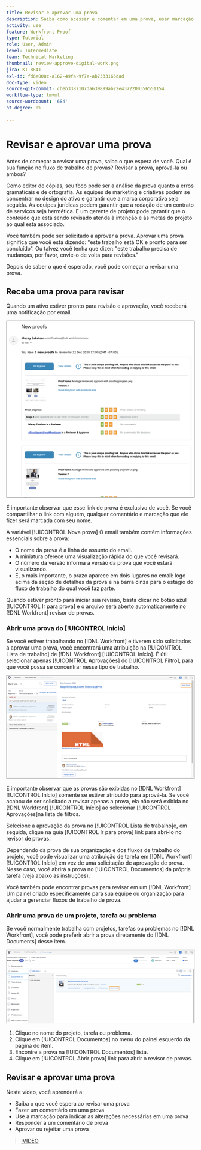 ```yaml
---
title: Revisar e aprovar uma prova
description: Saiba como acessar e comentar em uma prova, usar marcação para indicar alterações necessárias, responder a comentários de prova e tomar uma decisão sobre uma prova no [!DNL Workfront].
activity: use
feature: Workfront Proof
type: Tutorial
role: User, Admin
level: Intermediate
team: Technical Marketing
thumbnail: review-approve-digital-work.png
jira: KT-8841
exl-id: fd6e008c-a162-49fa-9f7e-ab7333165dad
doc-type: video
source-git-commit: cbeb3387107da639899ab22e4372200356551154
workflow-type: tm+mt
source-wordcount: '684'
ht-degree: 0%

---
```


# Revisar e aprovar uma prova

Antes de começar a revisar uma prova, saiba o que espera de você. Qual é sua função no fluxo de trabalho de provas? Revisar a prova, aprová-la ou ambos?

Como editor de cópias, seu foco pode ser a análise da prova quanto a erros gramaticais e de ortografia. As equipes de marketing e criativas podem se concentrar no design do ativo e garantir que a marca corporativa seja seguida. As equipes jurídicas podem garantir que a redação de um contrato de serviços seja hermética. E um gerente de projeto pode garantir que o conteúdo que está sendo revisado atenda à intenção e às metas do projeto ao qual está associado.

Você também pode ser solicitado a aprovar a prova. Aprovar uma prova significa que você está dizendo: &quot;este trabalho está OK e pronto para ser concluído&quot;. Ou talvez você tenha que dizer: &quot;este trabalho precisa de mudanças, por favor, envie-o de volta para revisões.&quot;

Depois de saber o que é esperado, você pode começar a revisar uma prova.

## Receba uma prova para revisar

Quando um ativo estiver pronto para revisão e aprovação, você receberá uma notificação por email.

![Uma imagem de um novo email de prova solicitando a revisão e aprovação de duas provas no [!DNL  Workfront].](assets/new-proof-emails.png)

É importante observar que esse link de prova é exclusivo de você. Se você compartilhar o link com alguém, qualquer comentário e marcação que ele fizer será marcada com seu nome.

A variável [!UICONTROL Nova prova] O email também contém informações essenciais sobre a prova:

* O nome da prova é a linha de assunto do email.
* A miniatura oferece uma visualização rápida do que você revisará.
* O número da versão informa a versão da prova que você estará visualizando.
* E, o mais importante, o prazo aparece em dois lugares no email: logo acima da seção de detalhes da prova e na barra cinza para o estágio do fluxo de trabalho do qual você faz parte.

Quando estiver pronto para iniciar sua revisão, basta clicar no botão azul [!UICONTROL Ir para prova] e o arquivo será aberto automaticamente no [!DNL Workfront] revisor de provas.

### Abrir uma prova do [!UICONTROL Início]

Se você estiver trabalhando no [!DNL Workfront] e tiverem sido solicitados a aprovar uma prova, você encontrará uma atribuição na [!UICONTROL Lista de trabalho] de [!DNL Workfront] [!UICONTROL Início]. É útil selecionar apenas [!UICONTROL Aprovações] do [!UICONTROL Filtro], para que você possa se concentrar nesse tipo de trabalho.

![Uma imagem de [!DNL Workfront] [!UICONTROL Início] com o [!UICONTROL Aprovações] filtro ativado e uma prova selecionada na lista.](assets/open-proof-from-home.png)

É importante observar que as provas são exibidas no [!DNL Workfront] [!UICONTROL Início] somente se estiver atribuído para aprová-la. Se você acabou de ser solicitado a revisar apenas a prova, ela não será exibida no [!DNL Workfront] [!UICONTROL Início] ao selecionar [!UICONTROL Aprovações]na lista de filtros.

Selecione a aprovação da prova no [!UICONTROL Lista de trabalho]e, em seguida, clique na guia [!UICONTROL Ir para prova] link para abri-lo no revisor de provas.

Dependendo da prova de sua organização e dos fluxos de trabalho do projeto, você pode visualizar uma atribuição de tarefa em [!DNL Workfront] [!UICONTROL Início] em vez de uma solicitação de aprovação de prova. Nesse caso, você abrirá a prova no [!UICONTROL Documentos] da própria tarefa (veja abaixo as instruções).

Você também pode encontrar provas para revisar em um [!DNL Workfront] Um painel criado especificamente para sua equipe ou organização para ajudar a gerenciar fluxos de trabalho de prova.

### Abrir uma prova de um projeto, tarefa ou problema

Se você normalmente trabalha com projetos, tarefas ou problemas no [!DNL Workfront], você pode preferir abrir a prova diretamente do [!DNL Documents] desse item.

![Uma imagem do [!UICONTROL Documentos] seção encontrada em um [!DNL  Workfront] tarefa com o [!UICONTROL Abrir prova]link realçado.](assets/open-proof-from-documents.png)

1. Clique no nome do projeto, tarefa ou problema.
2. Clique em [!UICONTROL Documentos] no menu do painel esquerdo da página do item.
3. Encontre a prova na [!UICONTROL Documentos] lista.
4. Clique em [!UICONTROL Abrir prova] link para abrir o revisor de provas.

## Revisar e aprovar uma prova

Neste vídeo, você aprenderá a:

* Saiba o que você espera ao revisar uma prova
* Fazer um comentário em uma prova
* Use a marcação para indicar as alterações necessárias em uma prova
* Responder a um comentário de prova
* Aprovar ou rejeitar uma prova

>[!VIDEO](https://video.tv.adobe.com/v/335141/?quality=12&learn=on)

<!--
#### Learn more
* Create and manage proof comments
* Make decisions on a proof
* Review a static proof
* Tag users to share a proof
* Notifications for proof comments and decisions
-->

<!--
#### Guides
* Reviewing proofs in [!DNL Workfront]
* -->

